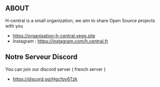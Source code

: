 ## ABOUT
H-central is a small organization, we aim to share Open Source projects with you
- https://organisation-h-central.vegg.site
- Instagram : https://instagram.com/h.central.fr

## Notre Serveur Discord

You can join our discord server ( french server ) 
- https://discord.gg/Hgcfqy6Tzk


